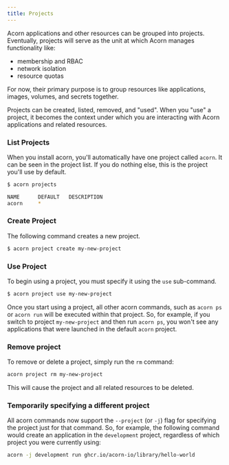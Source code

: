 ```yaml
---
title: Projects
---
```


Acorn applications and other resources can be grouped into projects. Eventually, projects will serve as the unit at which Acorn manages functionality like:

- membership and RBAC
- network isolation
- resource quotas

For now, their primary purpose is to group resources like applications, images, volumes, and secrets together.

Projects can be created, listed, removed, and "used". When you "use" a project, it becomes the context under which you are interacting with Acorn applications and related resources.

### List Projects
When you install acorn, you'll automatically have one project called `acorn`. It can be seen in the project list. If you do nothing else, this is the project you'll use by default.
```bash
$ acorn projects

NAME      DEFAULT   DESCRIPTION
acorn     *
```

### Create Project
The following command creates a new project.
```bash
$ acorn project create my-new-project
```

### Use Project
To begin using a project, you must specify it using the `use` sub-command.
```bash
$ acorn project use my-new-project
```
Once you start using a project, all other acorn commands, such as `acorn ps` or `acorn run` will be executed within that project. So, for example, if you switch to project `my-new-project` and then run `acorn ps`, you won't see any applications that were launched in the default `acorn` project.

### Remove project
To remove or delete a project, simply run the `rm` command:
```bash
acorn project rm my-new-project
```
This will cause the project and all related resources to be deleted.

### Temporarily specifying a different project
All acorn commands now support the `--project` (or `-j`) flag for specifying the project just for that command. So, for example, the following command would create an application in the `development` project, regardless of which project you were currently using:
```bash
acorn -j development run ghcr.io/acorn-io/library/hello-world
```